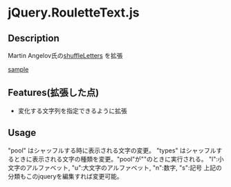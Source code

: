 # jQuery.RouletteText.js

## Description

Martin Angelov氏の[shuffleLetters](http://tutorialzine.com/2011/09/shuffle-letters-effect-jquery/)
を拡張

[sample](https://rawgit.com/MomiYama/jQuery.RouletteText.js/master/sample.html)

## Features(拡張した点)
- 変化する文字列を指定できるように拡張

## Usage
 "pool" はシャッフルする時に表示される文字の変更。
 "types" はシャッフルするときに表示される文字の種類を変更。"pool"が""のときに実行される。
   "l":小文字のアルファベット, "u":大文字のアルファベット, "n":数字, "s":記号
   上記の分類もこのjqueryを編集すれば変更可能。
